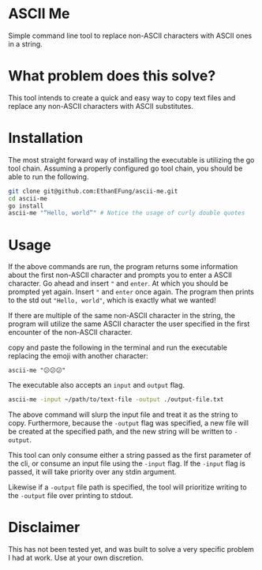 # ASCII Me
Simple command line tool to replace non-ASCII characters with ASCII ones in a string.

# What problem does this solve?
This tool intends to create a quick and easy way to copy text files and replace any
non-ASCII characters with ASCII substitutes.

# Installation
The most straight forward way of installing the executable is utilizing the go tool
chain. Assuming a properly configured go tool chain, you should be able to run
the following.

```bash
git clone git@github.com:EthanEFung/ascii-me.git
cd ascii-me
go install
ascii-me "“Hello, world”" # Notice the usage of curly double quotes
```
# Usage
If the above commands are run, the program returns some information about the first
non-ASCII character and prompts you to enter a ASCII character. Go ahead and insert
`"` and `enter`. At which you should be prompted yet again. Insert `"` and `enter` once
again. The program then prints to the std out `"Hello, world"`, which is exactly what
we wanted!

If there are multiple of the same non-ASCII character in the string, the program
will utilize the same ASCII character the user specified in the first encounter of the
non-ASCII character.

copy and paste the following in the terminal and run the executable replacing the
emoji with another character:
```
ascii-me "😕😕😕"
```

The executable also accepts an `input` and `output` flag.

```bash
ascii-me -input ~/path/to/text-file -output ./output-file.txt
```
The above command will slurp the input file and treat it as the string to copy.
Furthermore, because the `-output` flag was specified, a new file will be created at
the specified path, and the new string will be written to `-output`.

This tool can only consume either a string passed as the first parameter of the cli,
or consume an input file using the `-input` flag. If the `-input` flag is passed, it
will take priority over any stdin argument.

Likewise if a `-output` file path is specified, the tool will prioritize writing to
the `-output` file over printing to stdout.

# Disclaimer
This has not been tested yet, and was built to solve a very specific problem I had
at work. Use at your own discretion.
